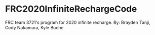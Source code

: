 # FRC2020InfiniteRechargeCode
FRC team 3721's program for 2020 infinite recharge. 
By: Brayden Tanji, Cody Nakamura, Kyle Buche
